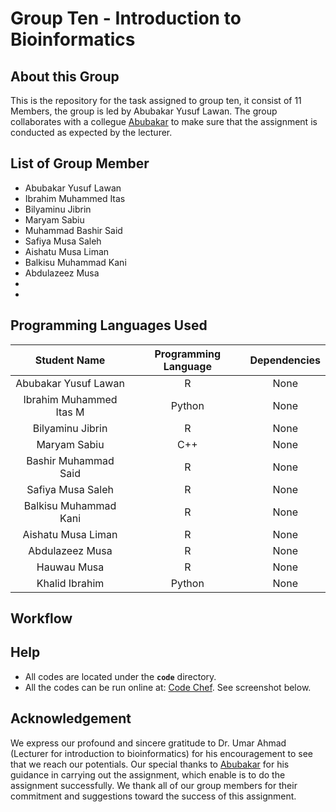 # Group Ten - Introduction to Bioinformatics

## About this Group

This is the repository for the task assigned to group ten, it consist of 11 Members, the group is led by Abubakar Yusuf Lawan. The group collaborates with a collegue  [Abubakar](https://github.com/SadeeqMg01) to make sure that the assignment is conducted as expected by the lecturer.

## List of Group Member

- Abubakar Yusuf Lawan        
- Ibrahim Muhammed Itas              
- Bilyaminu Jibrin                    
- Maryam Sabiu                  
- Muhammad Bashir Said           
- Safiya Musa Saleh                     
- Aishatu Musa Liman            
- Balkisu Muhammad Kani          
- Abdulazeez Musa                  
-                    
-                          

## Programming Languages Used

| Student Name | Programming Language | Dependencies |
| :---: | :---: | :---: |
| Abubakar Yusuf Lawan | R | None |
| Ibrahim Muhammed Itas M | Python | None |
| Bilyaminu Jibrin | R | None |
| Maryam Sabiu | C++ | None |
| Bashir Muhammad Said | R | None |
| Safiya Musa Saleh | R | None |
| Balkisu Muhammad Kani | R | None |
| Aishatu Musa Liman | R | None |
| Abdulazeez Musa | R | None |
| Hauwau Musa | R | None |
| Khalid Ibrahim | Python | None |


## Workflow



## Help


- All codes are located under the **`code`** directory.
- All the codes can be run online at: [Code Chef](https://www.codechef.com/ide). See screenshot below.


## Acknowledgement

We express our profound and sincere gratitude to Dr. Umar Ahmad (Lecturer for introduction to bioinformatics) for his encouragement to see that we reach our potentials. Our special thanks to [Abubakar](https://github.com/SadeeqMg01) for his guidance in carrying out the assignment, which enable is to do the assignment successfully. We thank all of our group members for their commitment and suggestions toward the success of this assignment.
